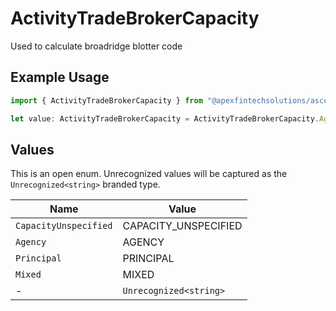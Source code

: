 # ActivityTradeBrokerCapacity

Used to calculate broadridge blotter code

## Example Usage

```typescript
import { ActivityTradeBrokerCapacity } from "@apexfintechsolutions/ascend-sdk/models/components";

let value: ActivityTradeBrokerCapacity = ActivityTradeBrokerCapacity.Agency;
```

## Values

This is an open enum. Unrecognized values will be captured as the `Unrecognized<string>` branded type.

| Name                   | Value                  |
| ---------------------- | ---------------------- |
| `CapacityUnspecified`  | CAPACITY_UNSPECIFIED   |
| `Agency`               | AGENCY                 |
| `Principal`            | PRINCIPAL              |
| `Mixed`                | MIXED                  |
| -                      | `Unrecognized<string>` |